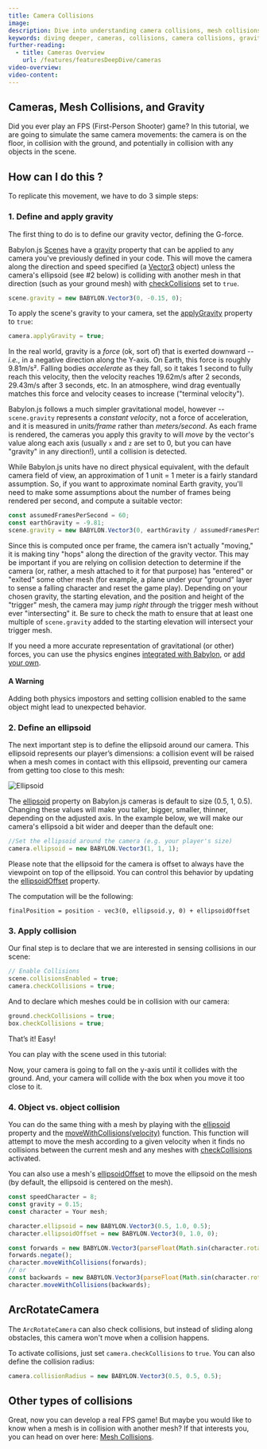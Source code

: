 ```yaml
---
title: Camera Collisions
image:
description: Dive into understanding camera collisions, mesh collisions, and gravity.
keywords: diving deeper, cameras, collisions, camera collisions, gravity, mesh collisions
further-reading:
  - title: Cameras Overview
    url: /features/featuresDeepDive/cameras
video-overview:
video-content:
---
```


## Cameras, Mesh Collisions, and Gravity

Did you ever play an FPS (First-Person Shooter) game? In this tutorial, we are going to simulate the same camera movements: the camera is on the floor, in collision with the ground, and potentially in collision with any objects in the scene.

## How can I do this ?

To replicate this movement, we have to do 3 simple steps:

### 1. Define and apply gravity

The first thing to do is to define our gravity vector, defining the G-force.

Babylon.js [Scenes](/typedoc/classes/babylon.scene) have a [gravity](/typedoc/classes/babylon.scene#gravity) property that can be applied to any camera you've previously defined in your code. This will move the camera along the direction and speed specified (a [Vector3](/typedoc/classes/babylon.vector3) object) unless the camera's ellipsoid (see #2 below) is colliding with another mesh in that direction (such as your ground mesh) with [checkCollisions](/typedoc/classes/babylon.mesh#checkcollisions) set to `true`.

```javascript
scene.gravity = new BABYLON.Vector3(0, -0.15, 0);
```

To apply the scene's gravity to your camera, set the [applyGravity](/typedoc/classes/babylon.freecamera#applygravity) property to `true`:

```javascript
camera.applyGravity = true;
```

In the real world, gravity is a _force_ (ok, sort of) that is exerted downward -- _i.e._, in a negative direction along the Y-axis. On Earth, this force is roughly 9.81m/s². Falling bodies _accelerate_ as they fall, so it takes 1 second to fully reach this velocity, then the velocity reaches 19.62m/s after 2 seconds, 29.43m/s after 3 seconds, etc. In an atmosphere, wind drag eventually matches this force and velocity ceases to increase ("terminal velocity").

Babylon.js follows a much simpler gravitational model, however -- `scene.gravity` represents a _constant velocity_, not a force of acceleration, and it is measured in _units/frame_ rather than _meters/second_. As each frame is rendered, the cameras you apply this gravity to will _move_ by the vector's value along each axis (usually `x` and `z` are set to 0, but you can have "gravity" in any direction!), until a collision is detected.

While Babylon.js units have no direct physical equivalent, with the default camera field of view, an approximation of 1 unit = 1 meter is a fairly standard assumption. So, if you want to approximate nominal Earth gravity, you'll need to make some assumptions about the number of frames being rendered per second, and compute a suitable vector:

```javascript
const assumedFramesPerSecond = 60;
const earthGravity = -9.81;
scene.gravity = new BABYLON.Vector3(0, earthGravity / assumedFramesPerSecond, 0);
```

Since this is computed once per frame, the camera isn't actually "moving," it is making tiny "hops" along the direction of the gravity vector. This may be important if you are relying on collision detection to determine if the camera (or, rather, a mesh attached to it for that purpose) has "entered" or "exited" some other mesh (for example, a plane under your "ground" layer to sense a falling character and reset the game play). Depending on your chosen gravity, the starting elevation, and the position and height of the "trigger" mesh, the camera may jump _right through_ the trigger mesh without ever "intersecting" it. Be sure to check the math to ensure that at least one multiple of `scene.gravity` added to the starting elevation will intersect your trigger mesh.

If you need a more accurate representation of gravitational (or other) forces, you can use the physics engines [integrated with Babylon](/features/featuresDeepDive/physics/usingPhysicsEngine), or [add your own](/features/featuresDeepDive/physics/addPhysicsEngine).

#### A Warning

Adding both physics impostors and setting collision enabled to the same object might lead to unexpected behavior.

### 2. Define an ellipsoid

The next important step is to define the ellipsoid around our camera. This ellipsoid represents our player’s dimensions: a collision event will be raised when a mesh comes in contact with this ellipsoid, preventing our camera from getting too close to this mesh:

![Ellipsoid](/img/babylon101/ellipsoid.png)

The [ellipsoid](/typedoc/classes/babylon.freecamera#ellipsoid) property on Babylon.js cameras is default to size (0.5, 1, 0.5). Changing these values will make you taller, bigger, smaller, thinner, depending on the adjusted axis. In the example below, we will make our camera's ellipsoid a bit wider and deeper than the default one:

```javascript
//Set the ellipsoid around the camera (e.g. your player's size)
camera.ellipsoid = new BABYLON.Vector3(1, 1, 1);
```

Please note that the ellipsoid for the camera is offset to always have the viewpoint on top of the ellipsoid. You can control this behavior by updating the [ellipsoidOffset](/typedoc/classes/babylon.freecamera#ellipsoidoffset) property.

The computation will be the following:

`finalPosition = position - vec3(0, ellipsoid.y, 0) + ellipsoidOffset`

### 3. Apply collision

Our final step is to declare that we are interested in sensing collisions in our scene:

```javascript
// Enable Collisions
scene.collisionsEnabled = true;
camera.checkCollisions = true;
```

And to declare which meshes could be in collision with our camera:

```javascript
ground.checkCollisions = true;
box.checkCollisions = true;
```

That’s it! Easy!

You can play with the scene used in this tutorial: <Playground id="#4HUQQ#2439" title="Basic Camera Collision Example" description="A simple example of adding an ellipsoid collision buffer around a camera."/>

Now, your camera is going to fall on the y-axis until it collides with the ground. And, your camera will collide with the box when you move it too close to it.

### 4. Object vs. object collision

You can do the same thing with a mesh by playing with the [ellipsoid](/typedoc/classes/babylon.mesh#ellipsoid) property and the [moveWithCollisions(velocity)](/typedoc/classes/babylon.mesh#movewithcollisions) function. This function will attempt to move the mesh according to a given velocity when it finds no collisions between the current mesh and any meshes with [checkCollisions](/typedoc/classes/babylon.mesh#checkcollisions) activated.

You can also use a mesh's [ellipsoidOffset](/typedoc/classes/babylon.mesh#ellipsoidoffset) to move the ellipsoid on the mesh (by default, the ellipsoid is centered on the mesh).

```javascript
const speedCharacter = 8;
const gravity = 0.15;
const character = Your mesh;

character.ellipsoid = new BABYLON.Vector3(0.5, 1.0, 0.5);
character.ellipsoidOffset = new BABYLON.Vector3(0, 1.0, 0);

const forwards = new BABYLON.Vector3(parseFloat(Math.sin(character.rotation.y)) / speedCharacter, gravity, parseFloat(Math.cos(character.rotation.y)) / speedCharacter);
forwards.negate();
character.moveWithCollisions(forwards);
// or
const backwards = new BABYLON.Vector3(parseFloat(Math.sin(character.rotation.y)) / speedCharacter, -gravity, parseFloat(Math.cos(character.rotation.y)) / speedCharacter);
character.moveWithCollisions(backwards);
```

<Playground id="#1M79PT#1" title="Basic Mesh Collision Example" description="A simple example of adding an ellipsoid collision buffer around a mesh."/>

## ArcRotateCamera

The `ArcRotateCamera` can also check collisions, but instead of sliding along obstacles, this camera won't move when a collision happens.

To activate collisions, just set `camera.checkCollisions` to `true`. You can also define the collision radius:

```javascript
camera.collisionRadius = new BABYLON.Vector3(0.5, 0.5, 0.5);
```

## Other types of collisions

Great, now you can develop a real FPS game! But maybe you would like to know when a mesh is in collision with another mesh? If that interests you, you can head on over here: [Mesh Collisions](/features/featuresDeepDive/mesh/interactions/mesh_intersect).
